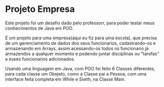 <h1>Projeto Empresa</h1>
<p>
  Este projeto foi um desafio dado pelo professorr, para poder testar meus conhecimentos de Java em POO.
  
  É um projeto para uma empresa(aqui eu fiz para uma escola), que precisa de um gerenciamento de dados dos seus funcionarios, cadastrando-os e armazenando em Arrays, assim acessando-os todos os funcionario já armazendos a qualquer momento e podendo juntar disciplinas ou "tarefas" a esses funcionarios adicionados.
  
  Usando uma linguagem em Java, com POO foi feito 6 Classes diferentes, para cada classe um Obejeto, como a Classe pai a Pessoa, com uma interface feita completa em While e Siwth, na Classe Main.
</p>
